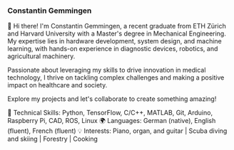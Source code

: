 ### Constantin Gemmingen

<!--
**constgemm/constgemm** is a ✨ _special_ ✨ repository because its `README.md` (this file) appears on your GitHub profile.

Here are some ideas to get you started:

- 🔭 I’m currently working on ...
- 🌱 I’m currently learning ...
- 👯 I’m looking to collaborate on ...
- 🤔 I’m looking for help with ...
- 💬 Ask me about ...
- 📫 How to reach me: ...
- 😄 Pronouns: ...
- ⚡ Fun fact: ...
-->

👋 Hi there! I'm Constantin Gemmingen, a recent graduate from ETH Zürich and Harvard University with a Master's degree in Mechanical Engineering. My expertise lies in hardware development, system design, and machine learning, with hands-on experience in diagnostic devices, robotics, and agricultural machinery.


Passionate about leveraging my skills to drive innovation in medical technology, I thrive on tackling complex challenges and making a positive impact on healthcare and society.

Explore my projects and let's collaborate to create something amazing!

🔧 Technical Skills: Python, TensorFlow, C/C++, MATLAB, Git, Arduino, Raspberry Pi, CAD, ROS, Linux
🌍 Languages: German (native), English (fluent), French (fluent)
💡 Interests: Piano, organ, and guitar | Scuba diving and skiing | Forestry | Cooking
